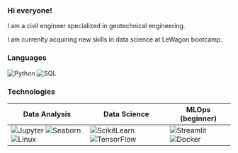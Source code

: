 ### Hi everyone!

I am a civil engineer specialized in geotechnical engineering.

I am currenlty acquiring new skills in data science at LeWagon bootcamp.

### Languages

![Python](https://img.shields.io/badge/-Python-000?&logo=Python)
![SQL](https://img.shields.io/badge/-SQL-000?&logo=MySQL)

### Technologies

| Data Analysis  | Data Science | MLOps (beginner) |
| ------------- | ------------- | -------------|
| ![Jupyter](https://img.shields.io/badge/-Jupyter-000?&logo=Jupyter) ![Seaborn](https://img.shields.io/badge/-Seaborn-%231f6feb) ![Linux](https://img.shields.io/badge/-Linux-000?&logo=Linux) | ![ScikitLearn](https://img.shields.io/badge/-ScikitLearn-000?&logo=ScikitLearn) ![TensorFlow](https://img.shields.io/badge/-TensorFlow-000?&logo=TensorFlow) | ![Streamlit](https://img.shields.io/badge/-Streamlit-000?&logo=Streamlit) ![Docker](https://img.shields.io/badge/-Docker-000?&logo=Docker) |
